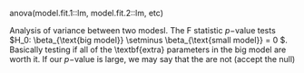 
anova(model.fit.1::lm, model.fit.2::lm, etc)

Analysis of variance between two modesl. The F statistic $p-$value tests $H_0: \beta_{\text{big model}} \setminus \beta_{\text{small model}} = 0 $. Basically testing if all of the \textbf{extra} parameters in the big model are worth it. If our $p-$value is large, we may say that the are not (accept the null)